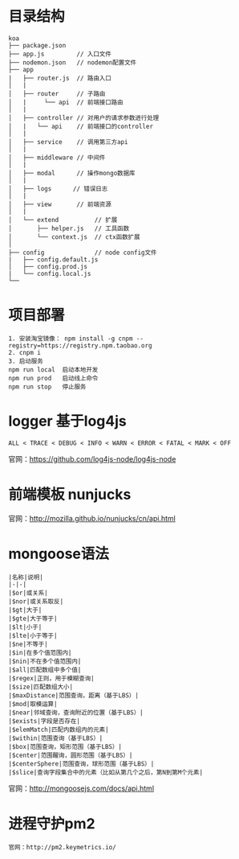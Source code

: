 # 目录结构
```text
koa
├── package.json
├── app.js         // 入口文件
├── nodemon.json   // nodemon配置文件
├── app
|   ├── router.js  // 路由入口
│   |  
│   ├── router     // 子路由
│   |     └── api  // 前端接口路由
│   |  
│   ├── controller // 对用户的请求参数进行处理
│   |   └── api    // 前端接口的controller
│   |  
│   ├── service    // 调用第三方api
│   |   
│   ├── middleware // 中间件
│   |   
│   ├── modal      // 操作mongo数据库
│   |   
│   ├── logs      // 错误日志
│   |   
│   ├── view       // 前端资源
│   |   
│   └── extend          // 扩展
│       ├── helper.js   // 工具函数
│       └── context.js  // ctx函数扩展
│   
├── config              // node config文件
|   ├── config.default.js
│   ├── config.prod.js
|   └── config.local.js
└── 
```

# 项目部署
```text
1. 安装淘宝镜像： npm install -g cnpm --registry=https://registry.npm.taobao.org
2. cnpm i
3. 启动服务
npm run local  启动本地开发
npm run prod   启动线上命令
npm run stop   停止服务
```


# logger 基于log4js
```text
ALL < TRACE < DEBUG < INFO < WARN < ERROR < FATAL < MARK < OFF
```
官网：https://github.com/log4js-node/log4js-node


# 前端模板 nunjucks
官网：http://mozilla.github.io/nunjucks/cn/api.html

# mongoose语法
```text
|名称|说明|
|-|-|
|$or|或关系|
|$nor|或关系取反|
|$gt|大于|
|$gte|大于等于|
|$lt|小于|
|$lte|小于等于|
|$ne|不等于|
|$in|在多个值范围内|
|$nin|不在多个值范围内|
|$all|匹配数组中多个值|
|$regex|正则，用于模糊查询|
|$size|匹配数组大小|
|$maxDistance|范围查询，距离（基于LBS）|
|$mod|取模运算|
|$near|邻域查询，查询附近的位置（基于LBS）|
|$exists|字段是否存在|
|$elemMatch|匹配内数组内的元素|
|$within|范围查询（基于LBS）|
|$box|范围查询，矩形范围（基于LBS）|
|$center|范围醒询，圆形范围（基于LBS）|
|$centerSphere|范围查询，球形范围（基于LBS）|
|$slice|查询字段集合中的元素（比如从第几个之后，第N到第M个元素|
```
官网：http://mongoosejs.com/docs/api.html

# 进程守护pm2
```text
官网：http://pm2.keymetrics.io/
```
